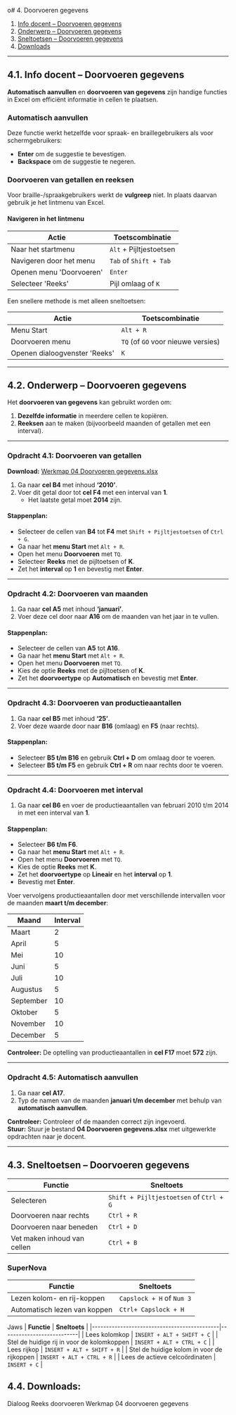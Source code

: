o# 4. Doorvoeren gegevens

1. [Info docent – Doorvoeren gegevens](#1-info-docent--doorvoeren-gegevens)  
2. [Onderwerp – Doorvoeren gegevens](#2-onderwerp--doorvoeren-gegevens)  
3. [Sneltoetsen – Doorvoeren gegevens](#3-sneltoetsen--doorvoeren-gegevens)  
4. [Downloads](#4-downloads)  

---

## 4.1. Info docent – Doorvoeren gegevens

**Automatisch aanvullen** en **doorvoeren van gegevens** zijn handige functies in Excel om efficiënt informatie in cellen te plaatsen.

### Automatisch aanvullen

Deze functie werkt hetzelfde voor spraak- en braillegebruikers als voor schermgebruikers:

- **Enter** om de suggestie te bevestigen.  
- **Backspace** om de suggestie te negeren.

### Doorvoeren van getallen en reeksen

Voor braille-/spraakgebruikers werkt de **vulgreep** niet. In plaats daarvan gebruik je het lintmenu van Excel.

#### Navigeren in het lintmenu

| Actie                | Toetscombinatie              |
|----------------------|------------------------------|
| Naar het startmenu   | `Alt` + Pijltjestoetsen       |
| Navigeren door het menu | `Tab` of `Shift + Tab`      |
| Openen menu 'Doorvoeren' | `Enter`                   |
| Selecteer 'Reeks'    | Pijl omlaag of `K`            |

Een snellere methode is met alleen sneltoetsen:

| Actie                       | Toetscombinatie |
|-----------------------------|-----------------|
| Menu Start                  | `Alt + R`       |
| Doorvoeren menu             | `TQ` (of `GO` voor nieuwe versies) |
| Openen dialoogvenster 'Reeks' | `K`            |

---

## 4.2. Onderwerp – Doorvoeren gegevens

Het **doorvoeren van gegevens** kan gebruikt worden om:

1. **Dezelfde informatie** in meerdere cellen te kopiëren.  
2. **Reeksen** aan te maken (bijvoorbeeld maanden of getallen met een interval).  

---

### Opdracht 4.1: Doorvoeren van getallen

**Download:** [Werkmap 04 Doorvoeren gegevens.xlsx](https://www.eduvip.nl/cms/files/Werkmap-04-doorvoeren-gegevens.xlsx)

1. Ga naar **cel B4** met inhoud **‘2010’**.  
2. Voer dit getal door tot **cel F4** met een interval van **1**.  
   - Het laatste getal moet **2014** zijn.

#### Stappenplan:

- Selecteer de cellen van **B4** tot **F4** met `Shift + Pijltjestoetsen` of `Ctrl + G`.  
- Ga naar het **menu Start** met `Alt + R`.  
- Open het menu **Doorvoeren** met `TQ`.  
- Selecteer **Reeks** met de pijltoetsen of **K**.  
- Zet het **interval** op **1** en bevestig met **Enter**.

---

### Opdracht 4.2: Doorvoeren van maanden

1. Ga naar **cel A5** met inhoud **‘januari’**.  
2. Voer deze cel door naar **A16** om de maanden van het jaar in te vullen.

#### Stappenplan:

- Selecteer de cellen van **A5** tot **A16**.  
- Ga naar het **menu Start** met `Alt + R`.  
- Open het menu **Doorvoeren** met `TQ`.  
- Kies de optie **Reeks** met de pijltoetsen of **K**.  
- Zet het **doorvoertype** op **Automatisch** en bevestig met **Enter**.

---

### Opdracht 4.3: Doorvoeren van productieaantallen

1. Ga naar **cel B5** met inhoud **‘25’**.  
2. Voer deze waarde door naar **B16** (omlaag) en **F5** (naar rechts).

#### Stappenplan:

- Selecteer **B5 t/m B16** en gebruik **Ctrl + D** om omlaag door te voeren.  
- Selecteer **B5 t/m F5** en gebruik **Ctrl + R** om naar rechts door te voeren.

---

### Opdracht 4.4: Doorvoeren met interval

1. Ga naar **cel B6** en voer de productieaantallen van februari 2010 t/m 2014 in met een interval van **1**.

#### Stappenplan:

- Selecteer **B6 t/m F6**.  
- Ga naar het **menu Start** met `Alt + R`.  
- Open het menu **Doorvoeren** met `TQ`.  
- Kies de optie **Reeks** met **K**.  
- Zet het **doorvoertype** op **Lineair** en het **interval** op **1**.  
- Bevestig met **Enter**.

Voer vervolgens productieaantallen door met verschillende intervallen voor de maanden **maart t/m december**:

| Maand      | Interval |
|------------|----------|
| Maart      | 2        |
| April      | 5        |
| Mei        | 10       |
| Juni       | 5        |
| Juli       | 10       |
| Augustus   | 5        |
| September  | 10       |
| Oktober    | 5        |
| November   | 10       |
| December   | 5        |

**Controleer:** De optelling van productieaantallen in **cel F17** moet **572** zijn.

---

### Opdracht 4.5: Automatisch aanvullen

1. Ga naar **cel A17**.  
2. Typ de namen van de maanden **januari t/m december** met behulp van **automatisch aanvullen**.

**Controleer:** Controleer of de maanden correct zijn ingevoerd.  
**Stuur:** Stuur je bestand **04 Doorvoeren gegevens.xlsx** met uitgewerkte opdrachten naar je docent.

---

## 4.3. Sneltoetsen – Doorvoeren gegevens

| Functie                         | Sneltoets            |
|---------------------------------|----------------------|
| Selecteren                      | `Shift + Pijltjestoetsen` of `Ctrl + G` |
| Doorvoeren naar rechts           | `Ctrl + R`           |
| Doorvoeren naar beneden          | `Ctrl + D`           |
| Vet maken inhoud van cellen      | `Ctrl + B`           |

### SuperNova

| Functie                         | Sneltoets            |
|---------------------------------|----------------------|
| Lezen kolom- en rij-koppen       | `Capslock + H` of `Num 3` |
| Automatisch lezen van koppen     | `Ctrl+ Capslock + H` |

Jaws
| **Functie**                                 | **Sneltoets**              |
|---------------------------------------------|---------------------------|
| Lees kolomkop                               | `INSERT + ALT + SHIFT + C` |
| Stel de huidige rij in voor de kolomkoppen  | `INSERT + ALT + CTRL + C`  |
| Lees rijkop                                 | `INSERT + ALT + SHIFT + R` |
| Stel de huidige kolom in voor de rijkoppen  | `INSERT + ALT + CTRL + R`  |
| Lees de actieve celcoördinaten              | `INSERT + C`               |

## 4.4. Downloads:
Dialoog Reeks doorvoeren
Werkmap 04 doorvoeren gegevens
